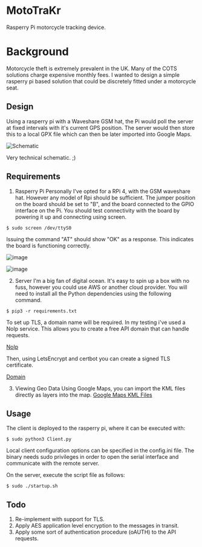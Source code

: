# MotoTraKr
Rasperry Pi motorcycle tracking device. 


Background
=========

Motorcycle theft is extremely prevalent in the UK. Many of the COTS solutions charge expensive monthly fees. I wanted to design a simple rasperry pi based solution that could be discretely fitted under a motorcycle seat.

Design
---------

Using a rasperry pi with a Waveshare GSM hat, the Pi would poll the server at fixed intervals with it's current GPS position. 
The server would then store this to a local GPX file which can then be later imported into Google Maps.



![Schematic](https://user-images.githubusercontent.com/83759501/154311723-29a23d08-4ab9-4224-9dd2-59c3810718f7.jpg)

Very technical schematic. ;)


Requirements
---------

1. Rasperry Pi
Personally I've opted for a RPi 4, with the GSM waveshare hat. However any model of Rpi should be sufficient. The jumper position on the board should be set to "B", and the board connected to the GPIO interface on the Pi. You should test connectivity with the board by powering it up and connecting using screen.


```
$ sudo screen /dev/ttyS0
```

Issuing the command "AT" should show "OK" as a response. This indicates the board is functioning correctly.

![image](https://user-images.githubusercontent.com/83759501/154678093-7956f429-8ad7-480f-b747-96437fcdc6d4.png)

![image](https://user-images.githubusercontent.com/83759501/154678138-b716be57-a354-4bdb-b355-7505ad9b5a91.png)

2. Server
I'm a big fan of digital ocean. It's easy to spin up a box with no fuss, however you could use AWS or another cloud provider. You will need to install all the Python dependencies using the following command.

```
$ pip3 -r requirements.txt
```

To set up TLS, a domain name will be required. In my testing i've used a NoIp service. This allows you to create a free API domain that can handle requests.

[NoIp](https://www.noip.com/)

Then, using LetsEncrypt and certbot you can create a signed TLS certificate.

[Domain](https://certbot.eff.org/instructions?ws=other&os=ubuntufocal)

3. Viewing Geo Data
Using Google Maps, you can import the KML files directly as layers into the map.
[Google Maps KML Files](https://support.google.com/mymaps/answer/3024836?hl=en&co=GENIE.Platform=Desktop)

Usage
---------

The client is deployed to the rasperry pi, where it can be executed with:

```
$ sudo python3 Client.py
```

Local client configuration options can be specified in the config.ini file. The binary needs sudo privileges in order to open 
the serial interface and communicate with the remote server. 

On the server, execute the script file as follows:

```
$ sudo ./startup.sh
```

Todo 
--------

1. Re-implement with support for TLS.
2. Apply AES application level encryption to the messages in transit.
3. Apply some sort of authentication procedure (oAUTH) to the API requests.
